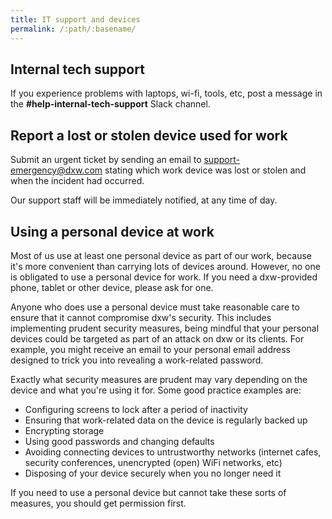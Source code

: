 ```yaml
---
title: IT support and devices
permalink: /:path/:basename/
---
```


## Internal tech support

If you experience problems with laptops, wi-fi, tools, etc, post a message in
the **\#help-internal-tech-support** Slack channel.

## Report a lost or stolen device used for work

Submit an urgent ticket by sending an email to support-emergency@dxw.com stating
which work device was lost or stolen and when the incident had occurred.

Our support staff will be immediately notified, at any time of day.

## Using a personal device at work

Most of us use at least one personal device as part of our work, because it's
more convenient than carrying lots of devices around. However, no one is
obligated to use a personal device for work. If you need a dxw-provided phone,
tablet or other device, please ask for one.

Anyone who does use a personal device must take reasonable care to ensure that
it cannot compromise dxw's security. This includes implementing prudent security
measures, being mindful that your personal devices could be targeted as part of
an attack on dxw or its clients. For example, you might receive an email to your
personal email address designed to trick you into revealing a work-related
password.

Exactly what security measures are prudent may vary depending on the device and
what you're using it for. Some good practice examples are:

- Configuring screens to lock after a period of inactivity
- Ensuring that work-related data on the device is regularly backed up
- Encrypting storage
- Using good passwords and changing defaults
- Avoiding connecting devices to untrustworthy networks (internet cafes,
  security conferences, unencrypted (open) WiFi networks, etc)
- Disposing of your device securely when you no longer need it

If you need to use a personal device but cannot take these sorts of measures,
you should get permission first.



